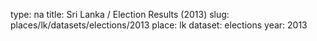type: na
title: Sri Lanka / Election Results (2013)
slug: places/lk/datasets/elections/2013
place: lk
dataset: elections
year: 2013
